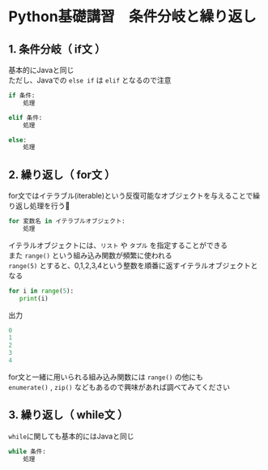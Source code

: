 # Python基礎講習　条件分岐と繰り返し

## 1. 条件分岐（ if文 ）
基本的にJavaと同じ  
ただし、Javaでの `else if` は `elif` となるので注意
``` python
if 条件:
    処理

elif 条件:
    処理

else:
    処理
```

## 2. 繰り返し（ for文 ）
for文ではイテラブル(iterable)という反復可能なオブジェクトを与えることで繰り返し処理を行う
```python
for 変数名 in イテラブルオブジェクト:
    処理
```
イテラルオブジェクトには、`リスト` や `タプル` を指定することができる  
また `range()` という組み込み関数が頻繁に使われる  
 `range(5)` とすると、0,1,2,3,4という整数を順番に返すイテラルオブジェクトとなる
 ```python
 for i in range(5):
    print(i)
 ```
 出力
 ```python : 出力
0
1
2
3
4
 ```

 for文と一緒に用いられる組み込み関数には `range()` の他にも  
 `enumerate()` , `zip()` などもあるので興味があれば調べてみてください

## 3. 繰り返し（ while文 ）
`while`に関しても基本的にはJavaと同じ
```python
while 条件:
    処理
```